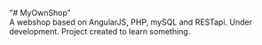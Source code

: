 "# MyOwnShop" <br />
A webshop based on AngularJS, PHP, mySQL and RESTapi. Under development. Project created to learn something.
